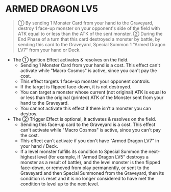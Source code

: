 
# ARMED DRAGON LV5  
> ① By sending 1 Monster Card from your hand to the Graveyard, destroy 1 face-up monster on your opponent's side of the field with ATK equal to or less than the ATK of the sent monster. ② During the End Phase of a turn that this card destroyed a monster by battle, by sending this card to the Graveyard, Special Summon 1 "Armed Dragon LV7" from your hand or Deck.

*   The ① Ignition Effect activates & resolves on the field.
    *   Sending 1 Monster Card from your hand is a cost. This effect can't activate while "Macro Cosmos" is active, since you can't pay the cost.
    *   This effect targets 1 face-up monster your opponent controls.
    *   If the target is flipped face-down, it is not destroyed.
    *   You can target a monster whose current (not original) ATK is equal to or less than the original (printed) ATK of the Monster sent from your hand to the Graveyard.
    *   You cannot activate this effect if there isn’t a monster you can destroy.
*   The ② Trigger Effect is optional, it activates & resolves on the field.
    *   Sending this face-up card to the Graveyard is a cost. This effect can't activate while "Macro Cosmos" is active, since you can't pay the cost.
    *   This effect can't activate if you don't have "Armed Dragon LV7" in your hand / Deck.
    *   If a level monster fulfills its condition to Special Summon the next-highest level (for example, if "Armed Dragon LV5" destroys a monster as a result of battle), and the level monster is then flipped face-down, or removed from play permanently, or sent to the Graveyard and then Special Summoned from the Graveyard, then its condition is reset and it is no longer considered to have met the condition to level up to the next level.

  